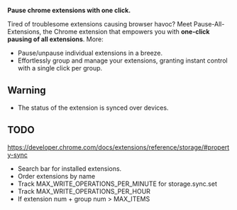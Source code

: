 **Pause chrome extensions with one click.**

Tired of troublesome extensions causing browser havoc? Meet Pause-All-Extensions, the Chrome extension that empowers you with **one-click pausing of all extensions**. More:

- Pause/unpause individual extensions in a breeze.
- Effortlessly group and manage your extensions, granting instant control with a single click per group. 

## Warning

- The status of the extension is synced over devices.

## TODO

https://developer.chrome.com/docs/extensions/reference/storage/#property-sync

- Search bar for installed extensions.
- Order extensions by name
- Track MAX_WRITE_OPERATIONS_PER_MINUTE for storage.sync.set
- Track MAX_WRITE_OPERATIONS_PER_HOUR
- If extension num + group num > MAX_ITEMS

